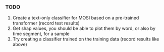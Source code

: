 

### TODO

1. Create a text-only classifier for MOSI based on a pre-trained transformer (record test results)
2. Get shap values, you should be able to plot them by word, or also by time segment, for a sample
3. Try creating a classifier trained on the training data (record results like above)